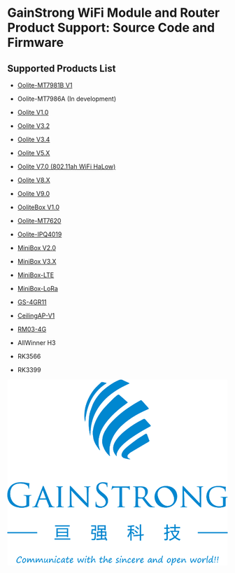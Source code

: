 # GainStrong WiFi Module and Router Product Support: Source Code and Firmware
## Supported Products List

* [Oolite-MT7981B V1](https://github.com/GainStrongService/openwrt/commits/2305/MT7981-Oolite-MT7981B-V1)

* Oolite-MT7986A (In development)

* [Oolite V1.0](https://github.com/GainStrongService/openwrt/commits/2203/AR9331-Oolite-V1.X)

* [Oolite V3.2](https://github.com/GainStrongService/openwrt/commits/2203/MT7628-Oolite-V3.2)

* [Oolite V3.4](https://github.com/GainStrongService/openwrt/commits/2203/MT76x8-Oolite-V3.4)

* [Oolite V5.X](https://github.com/GainStrongService/openwrt/commits/2102/qca9531-oolite5-minibox3)

* [Oolite V7.0 (802.11ah WiFi HaLow)](https://github.com/GainStrongService/openwrt/commits/2305/MT7981-Oolite-MT7981B-V1)

* [Oolite V8.X](https://github.com/GainStrongService/openwrt/commits/2203/MT7621-Oolite-V8.X)

* [Oolite V9.0](https://github.com/GainStrongService/openwrt/commits/2203/AR9344-Oolite-V9.0)

* [OoliteBox V1.0](https://github.com/GainStrongService/openwrt/commits/2203/QCA9531-OoliteBox-V1.0)

* [Oolite-MT7620](https://github.com/GainStrongService/openwrt/commits/2203/Oolite-MT7620)

* [Oolite-IPQ4019](https://github.com/GainStrongService/openwrt/commits/2203/Oolite-IPQ4019)

* [MiniBox V2.0](https://github.com/GainStrongService/openwrt/commits/2203/MT7628-Minibox-V2.0)

* [MiniBox V3.X](https://github.com/GainStrongService/openwrt/commits/2203/QCA9531-MiniBox-V3.X)

* [MiniBox-LTE](https://github.com/GainStrongService/openwrt/commits/2203/QCA9531-MiniBox-LTE)

* [MiniBox-LoRa](https://github.com/GainStrongService/openwrt/commits/1806/mt76x8-minibox-lora)

* [GS-4GR11](https://github.com/GainStrongService/openwrt/commits/2203/MT7628-GS-4GR11)

* [CeilingAP-V1](https://github.com/GainStrongService/openwrt/commits/2102/qca9531-CeilingAP-V1-QCA9886)

* [RM03-4G](https://github.com/GainStrongService/openwrt/commits/2102/mt7620-rm03)

* AllWinner H3

* RK3566

* RK3399

![GainStrong Logo](include/logo-gainstrong.png)
